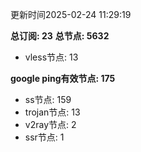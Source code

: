 更新时间2025-02-24 11:29:19

**总订阅: 23**
**总节点: 5632**
- vless节点: 13

**google ping有效节点: 175**
- ss节点: 159
- trojan节点: 13
- v2ray节点: 2
- ssr节点: 1
